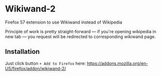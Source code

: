 # Wikiwand-2
Firefox 57 extension to use Wikiwand instead of Wikipedia

Principle of work is pretty straight-forward — if you're opening wikipedia in new tab — you request will be redirected to corresponding wikiwand page.

## Installation

Just click button `+ Add to Firefox` here: https://addons.mozilla.org/en-US/firefox/addon/wikiwand-2/
